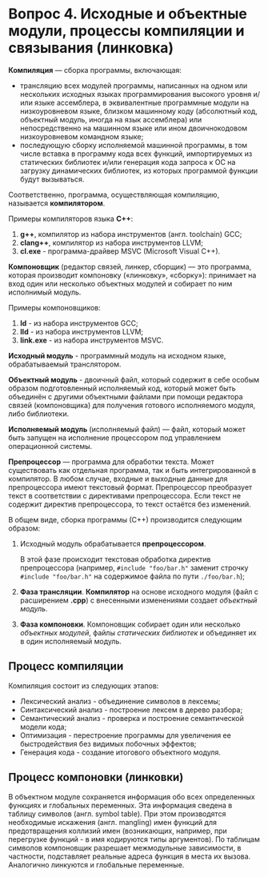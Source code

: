 # Вопрос 4. Исходные и объектные модули, процессы компиляции и связывания (линковка)

**Компиляция** — сборка программы, включающая:
- трансляцию всех модулей программы, написанных на одном или нескольких исходных языках программирования высокого уровня и/или языке ассемблера, в эквивалентные программные модули на низкоуровневом языке, близком машинному коду (абсолютный код, объектный модуль, иногда на язык ассемблера) или непосредственно на машинном языке или ином двоичнокодовом низкоуровневом командном языке;
- последующую сборку исполняемой машинной программы, в том числе вставка в программу кода всех функций, импортируемых из статических библиотек и/или генерация кода запроса к ОС на загрузку динамических библиотек, из которых программой функции будут вызываться.

Соответственно, программа, осуществляющая компиляцию, называется **компилятором**.

Примеры компиляторов языка **С++**:
1) **g++**, компилятор из набора инструментов (англ. toolchain) GCC;
2) **clang++**, компилятор из набора инструментов LLVM;
3) **cl.exe** - программа-драйвер MSVC (Microsoft Visual C++).

**Компоновщик** (редактор связей, линкер, сборщик) — это программа, которая производит компоновку («линковку», «сборку»): принимает на вход один или несколько объектных модулей и собирает по ним исполнимый модуль.

Примеры компоновщиков:
1) **ld** - из набора инструментов GCC;
2) **lld** - из набора инструментов LLVM;
3) **link.exe** - из набора инструментов MSVC.

**Исходный модуль** - программный модуль на исходном языке, обрабатываемый транслятором.

**Объектный модуль** - двоичный файл, который содержит в себе особым образом подготовленный исполняемый код, который может быть объединён с другими объектными файлами при помощи редактора связей (компоновщика) для получения готового исполняемого модуля, либо библиотеки.

**Исполняемый модуль** (исполняемый файл) — файл, который может быть запущен на исполнение процессором под управлением операционной системы.

**Препроцессор** — программа для обработки текста. Может существовать как отдельная программа, так и быть интегрированной в компилятор. В любом случае, входные и выходные данные для препроцессора имеют текстовый формат. Препроцессор преобразует текст в соответствии с директивами препроцессора. Если текст не содержит директив препроцессора, то текст остаётся без изменений.

В общем виде, сборка программы (С++) производится следующим образом:

1) Исходный модуль обрабатывается **препроцессором**.

    В этой фазе происходит текстовая обработка директив препроцессора (например, `#include "foo/bar.h"` заменит строчку `#include "foo/bar.h"` на содержимое файла по пути `./foo/bar.h`);
2) **Фаза трансляции**.
    **Компилятор** на основе исходного модуля (файл с расширением **.cpp**) с внесенными изменениями создает *объектный модуль*.
3) **Фаза компоновки**.
    Компоновщик собирает один или несколько *объектных модулей*, файлы *статических библиотек* и объединяет их в один исполняемый модуль.

## Процесс компиляции
Компиляция состоит из следующих этапов:
- Лексический анализ - объединение символов в лексемы;
- Синтаксический анализ - построение лексем в дерево разбора;
- Семантический анализ - проверка и построение семантической модели кода;
- Оптимизация - перестроение программы для увеличения ее быстродействия без видимых побочных эффектов;
- Генерация кода - создание итогового объектного модуля. 

## Процесс компоновки (линковки)

В объектном модуле сохраняется информация обо всех определенных функциях и глобальных переменных. Эта информация сведена в таблицу символов (англ. symbol table). При этом производятся необходимые искажения (англ. mangling) имен функций для предотвращения коллизий имен (возникающих, например, при перегрузке функций - в имя кодируются типы аргументов). По таблицам символов компоновщик разрешает межмодульные зависимости, в частности, подставляет реальные адреса функция в места их вызова. Аналогично линкуются и глобальные переменные.